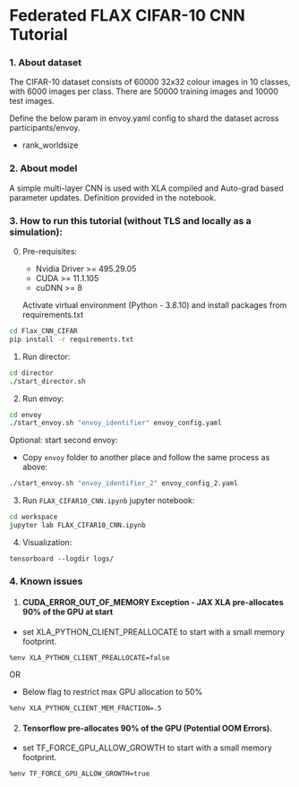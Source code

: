 # Federated FLAX CIFAR-10 CNN Tutorial

### 1. About dataset

The CIFAR-10 dataset consists of 60000 32x32 colour images in 10 classes, with 6000 images per class. There are 50000 training images and 10000 test images.

Define the below param in envoy.yaml config to shard the dataset across participants/envoy.
- rank_worldsize

### 2. About model

A simple multi-layer CNN is used with XLA compiled and Auto-grad based parameter updates.
Definition provided in the notebook.

### 3. How to run this tutorial (without TLS and locally as a simulation):

0. Pre-requisites:
    
    - Nvidia Driver >= 495.29.05
    - CUDA >= 11.1.105
    - cuDNN >= 8
    
    Activate virtual environment (Python - 3.8.10) and install packages from requirements.txt

```sh
cd Flax_CNN_CIFAR
pip install -r requirements.txt
```

1. Run director:

```sh
cd director
./start_director.sh
```

2. Run envoy:

```sh
cd envoy
./start_envoy.sh "envoy_identifier" envoy_config.yaml
```

Optional: start second envoy:

- Copy `envoy` folder to another place and follow the same process as above:

```sh
./start_envoy.sh "envoy_identifier_2" envoy_config_2.yaml
```

3. Run `FLAX_CIFAR10_CNN.ipynb` jupyter notebook:

```sh
cd workspace
jupyter lab FLAX_CIFAR10_CNN.ipynb
```

4. Visualization:

```
tensorboard --logdir logs/
```


### 4. Known issues

1. #### CUDA_ERROR_OUT_OF_MEMORY Exception - JAX XLA pre-allocates 90% of the GPU at start

- set XLA_PYTHON_CLIENT_PREALLOCATE to start with a small memory footprint.
```
%env XLA_PYTHON_CLIENT_PREALLOCATE=false
```
OR

- Below flag to restrict max GPU allocation to 50%
```
%env XLA_PYTHON_CLIENT_MEM_FRACTION=.5
```


2. #### Tensorflow pre-allocates 90% of the GPU (Potential OOM Errors).

- set TF_FORCE_GPU_ALLOW_GROWTH to start with a small memory footprint.
```
%env TF_FORCE_GPU_ALLOW_GROWTH=true
```